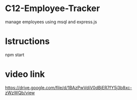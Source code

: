 # C12-Employee-Tracker
manage employees using msql and express.js 

# Istructions
npm start  

# video link
https://drive.google.com/file/d/1BAzPwVdiV0dBjER7fY5j3b8xc-zWzWQb/view
